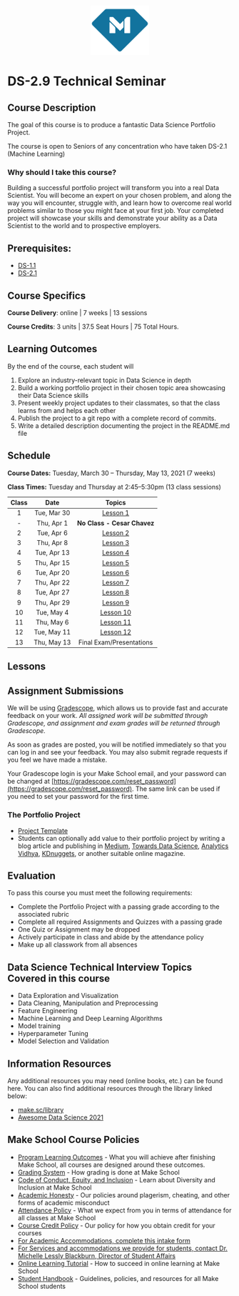 <p align="center">
  <a href="https://www.makeschool.com">
      <img alt="Make School Logo" src="./Web/logo-icononly.svg" height="110">
  </a>
</p>

# DS-2.9 Technical Seminar


## Course Description

The goal of this course is to produce a fantastic Data Science Portfolio Project.

The course is open to Seniors of any concentration who have taken DS-2.1 (Machine Learning)


### Why should I take this course?

Building a successful portfolio project will transform you into a real Data Scientist. You will become an expert on your chosen problem, and along the way you will encounter, struggle with, and learn how to overcome real world problems similar to those you might face at your first job. Your completed project will showcase your skills and demonstrate your ability as a Data Scientist to the world and to prospective employers.


## Prerequisites:

- [DS-1.1](https://github.com/Make-School-Courses/DS-1.1-Data-Analysis)
- [DS-2.1](https://github.com/Make-School-Courses/DS-2.1-Machine-Learning)


## Course Specifics

**Course Delivery**: online  | 7 weeks | 13 sessions

**Course Credits**: 3 units | 37.5 Seat Hours | 75 Total Hours.


## Learning Outcomes

By the end of the course, each student will
1. Explore an industry-relevant topic in Data Science in depth
1. Build a working portfolio project in their chosen topic area showcasing their Data Science skills
1. Present weekly project updates to their classmates, so that the class learns from and helps each other 
1. Publish the project to a git repo with a complete record of commits.
1. Write a detailed description documenting the project in the README.md file


## Schedule

**Course Dates:** Tuesday, March 30 – Thursday, May 13, 2021 (7 weeks)

**Class Times:** Tuesday and Thursday at 2:45–5:30pm (13 class sessions)
<!-- tabs:start -->
<!-- omit in toc -->
| Class |          Date          |                 Topics                  |
|:-----:|:----------------------:|:---------------------------------------:|
|  1 |  Tue, Mar 30                | [Lesson 1] |
|  - |  Thu, Apr 1                 | **No Class - Cesar Chavez** |
|  2 |  Tue, Apr 6                 | [Lesson 2] |
|  3 |  Thu, Apr 8                 | [Lesson 3] |
|  4 |  Tue, Apr 13                | [Lesson 4] |
|  5 |  Thu, Apr 15                | [Lesson 5] |
|  6 |  Tue, Apr 20                | [Lesson 6] |
|  7 |  Thu, Apr 22                | [Lesson 7] |
|  8 |  Tue, Apr 27                | [Lesson 8] |
|  9 |  Thu, Apr 29                | [Lesson 9] |
| 10 |  Tue, May 4                 | [Lesson 10] |
| 11 |  Thu, May 6                 | [Lesson 11] |
| 12 |  Tue, May 11                | [Lesson 12] |
| 13 |  Thu, May 13                | Final Exam/Presentations |
<!-- tabs:end -->


## Lessons

[Lesson 1]: Lessons/Lesson1.md
[Lesson 2]: Lessons/Lesson2.md
[Lesson 3]: Lessons/Lesson3.md
[Lesson 4]: Lessons/Lesson4.md
[Lesson 5]: Lessons/Lesson5.md
[Lesson 6]: Lessons/Lesson6.md
[Lesson 7]: Lessons/Lesson7.md
[Lesson 8]: Lessons/Lesson8.md
[Lesson 9]: Lessons/Lesson9.md
[Lesson 10]: Lessons/Lesson10.md
[Lesson 11]: Lessons/Lesson11.md
[Lesson 12]: Lessons/Lesson12.md
[Lesson 13]: Lessons/Lesson13.md


## Assignment Submissions

We will be using [Gradescope](gradescope.com), which allows us to provide fast and accurate feedback on your work. *All assigned work will be submitted through Gradescope, and assignment and exam grades will be returned through Gradescope.*

As soon as grades are posted, you will be notified immediately so that you can log in and see your feedback. You may also submit regrade requests if you feel we have made a mistake.

Your Gradescope login is your Make School email, and your password can be changed at [https://gradescope.com/reset_password](https://gradescope.com/reset_password). The same link can be used if you need to set your password for the first time.


### The Portfolio Project

- [Project Template](https://github.com/Make-School-Labs/Project-Template)
- Students can optionally add value to their portfolio project by writing a blog article and publishing in [Medium](https://medium.com/), [Towards Data Science](https://towardsdatascience.com/), [Analytics Vidhya](https://www.analyticsvidhya.com/), [KDnuggets](https://www.kdnuggets.com/), or another suitable online magazine.


## Evaluation

To pass this course you must meet the following requirements:

- Complete the Portfolio Project with a passing grade according to the associated rubric
- Complete all required Assignments and Quizzes with a passing grade
- One Quiz or Assignment may be dropped
- Actively participate in class and abide by the attendance policy
- Make up all classwork from all absences


## Data Science Technical Interview Topics Covered in this course

- Data Exploration and Visualization
- Data Cleaning, Manipulation and Preprocessing
- Feature Engineering
- Machine Learning and Deep Learning Algorithms
- Model training
- Hyperparameter Tuning
- Model Selection and Validation


##  Information Resources

Any additional resources you may need (online books, etc.) can be found here. You can also find additional resources through the library linked below:

- [make.sc/library](http://make.sc/library)
- [Awesome Data Science 2021](https://docs.google.com/document/d/1vGG0Q5t_aVZ6VaSUfDnfnZXlqajFU5Ji-TXAIgpYJT8/edit?usp=sharing)


## Make School Course Policies

- [Program Learning Outcomes](https://make.sc/program-learning-outcomes) - What you will achieve after finishing Make School, all courses are designed around these outcomes.
- [Grading System](https://make.sc/grading-system) - How grading is done at Make School
- [Code of Conduct, Equity, and Inclusion](https://make.sc/code-of-conduct) - Learn about Diversity and Inclusion at Make School
- [Academic Honesty](https://make.sc/academic-honesty-policy) - Our policies around plagerism, cheating, and other forms of academic misconduct
- [Attendance Policy](https://make.sc/attendance-policy) - What we expect from you in terms of attendance for all classes at Make School
- [Course Credit Policy](https://make.sc/course-credit-policy) - Our policy for how you obtain credit for your courses
- [For Academic Accommodations, complete this intake form](https://goo.gl/forms/cbfEaxLkutwsYRHo1)
- [For Services and accommodations we provide for students, contact Dr. Michelle Lessly Blackburn, Director of Student Affairs](michelle.blackburn@makeschool.com)
- [Online Learning Tutorial](https://make.sc/online-learning-tutorial) - How to succeed in online learning at Make School
- [Student Handbook](https://make.sc/student-handbook) - Guidelines, policies, and resources for all Make School students

